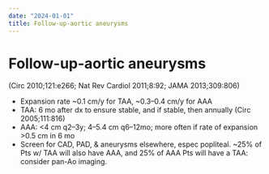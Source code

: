 ```yaml
---
date: "2024-01-01"
title: Follow-up-aortic aneurysms
---
```


# Follow-up-aortic aneurysms


(Circ 2010;121:e266; Nat Rev Cardiol 2011;8:92; JAMA 2013;309:806)
* Expansion rate ~0.1 cm/y for TAA, ~0.3–0.4 cm/y for AAA
* TAA: 6 mo after dx to ensure stable, and if stable, then annually (Circ 2005;111:816)
* AAA: <4 cm q2–3y; 4–5.4 cm q6–12mo; more often if rate of expansion >0.5 cm in 6 mo
* Screen for CAD, PAD, & aneurysms elsewhere, espec popliteal. ~25% of Pts w/ TAA will also have AAA, and 25% of AAA Pts will have a TAA: consider pan-Ao imaging.
